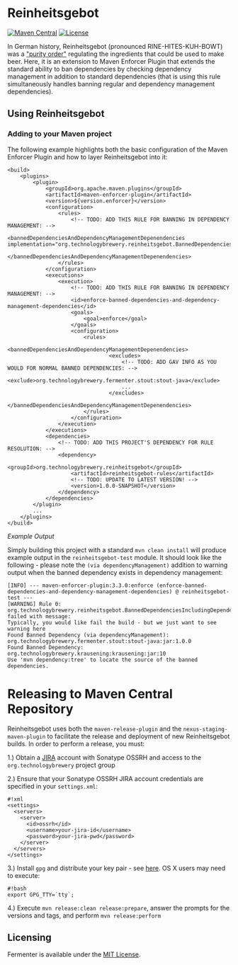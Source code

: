 # Reinheitsgebot #
[![Maven Central](https://img.shields.io/maven-central/v/org.technologybrewery.reinheitsgebot/reinheitsgebot.svg)](https://search.maven.org/#search%7Cgav%7C1%7Cg%3A%22org.technologybrewery.reinheitsgebot%22%20AND%20a%3A%22reinheitsgdsebot%22)
[![License](https://img.shields.io/github/license/mashape/apistatus.svg)](https://opensource.org/licenses/mit)

In German history, Reinheitsgebot (pronounced RINE-HITES-KUH-BOWT) was a ["purity order"](https://en.wikipedia.org/wiki/Reinheitsgebot) regulating the ingredients that
could be used to make beer. Here, it is an extension to Maven Enforcer Plugin that
extends the standard ability to ban dependencies by checking dependency management in
addition to standard dependencies (that is using this rule simultaneously handles
banning regular and dependency management dependencies).

## Using Reinheitsgebot ##

### Adding to your Maven project ###
The following example highlights both the basic configuration of the Maven
Enforcer Plugin and how to layer Reinheitsgebot into it:
```
<build>
    <plugins>
        <plugin>
            <groupId>org.apache.maven.plugins</groupId>
            <artifactId>maven-enforcer-plugin</artifactId>
            <version>${version.enforcer}</version>
            <configuration>
                <rules>
                    <!-- TODO: ADD THIS RULE FOR BANNING IN DEPENDENCY MANAGEMENT: -->
                    <bannedDependenciesAndDependencyManagementDepenendencies implementation="org.technologybrewery.reinheitsgebot.BannedDependenciesIncludingDependencyManagementRule">
                    </bannedDependenciesAndDependencyManagementDepenendencies>
                </rules>
            </configuration>
            <executions>
                <execution>
                    <!-- TODO: ADD THIS RULE FOR BANNING IN DEPENDENCY MANAGEMENT: -->
                    <id>enforce-banned-dependencies-and-dependency-management-dependencies</id>
                    <goals>
                        <goal>enforce</goal>
                    </goals>
                    <configuration>
                        <rules>
                            <bannedDependenciesAndDependencyManagementDepenendencies>
                                <excludes>
                                    <!-- TODO: ADD GAV INFO AS YOU WOULD FOR NORMAL BANNED DEPENDENCIES: -->
                                    <exclude>org.technologybrewery.fermenter.stout:stout-java</exclude>
                                    ...
                                </excludes>
                            </bannedDependenciesAndDependencyManagementDepenendencies>
                        </rules>
                    </configuration>
                </execution>
            </executions>
            <dependencies>
                <!-- TODO: ADD THIS PROJECT'S DEPENDENCY FOR RULE RESOLUTION: -->
                <dependency>
                    <groupId>org.technologybrewery.reinheitsgebot</groupId>
                    <artifactId>reinheitsgebot-rules</artifactId>
                    <!-- TODO: UPDATE TO LATEST VERSION! -->
                    <version>1.0.0-SNAPSHOT</version>
                </dependency>
            </dependencies>
        </plugin>
        ...
    </plugins>
</build>            
```

*Example Output*

Simply building this project with a standard `mvn clean install` will
produce example output in the `reinheitsgebot-test` module.  It should look
like the following - please note the `(via dependencyManagement)` addition to
warning output when the banned dependency exists in dependency management:
```
[INFO] --- maven-enforcer-plugin:3.3.0:enforce (enforce-banned-dependencies-and-dependency-management-dependencies) @ reinheitsgebot-test ---
[WARNING] Rule 0: org.technologybrewery.reinheitsgebot.BannedDependenciesIncludingDependencyManagementRule failed with message:
Typically, you would like fail the build - but we just want to see warning here
Found Banned Dependency (via dependencyManagement): org.technologybrewery.fermenter.stout:stout-java:jar:1.0.0
Found Banned Dependency: org.technologybrewery.krausening:krausening:jar:10
Use 'mvn dependency:tree' to locate the source of the banned dependencies.
```

# Releasing to Maven Central Repository

Reinheitsgebot uses both the `maven-release-plugin` and the `nexus-staging-maven-plugin` to facilitate the release and deployment of new Reinheitsgebot builds. In order to perform a release, you must:

1.) Obtain a [JIRA](https://issues.sonatype.org/secure/Dashboard.jspa) account with Sonatype OSSRH and access to the `org.technologybrewery` project group

2.) Ensure that your Sonatype OSSRH JIRA account credentials are specified in your `settings.xml`:

```
#!xml
<settings>
  <servers>
    <server>
      <id>ossrh</id>
      <username>your-jira-id</username>
      <password>your-jira-pwd</password>
    </server>
  </servers>
</settings>
```

3.) Install `gpg` and distribute your key pair - see [here](http://central.sonatype.org/pages/working-with-pgp-signatures.html).  OS X users may need to execute:

```
#!bash
export GPG_TTY=`tty`;
```

4.) Execute `mvn release:clean release:prepare`, answer the prompts for the versions and tags, and perform `mvn release:perform`

## Licensing
Fermenter is available under the [MIT License](http://opensource.org/licenses/mit-license.php).
